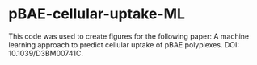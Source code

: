 # pBAE-cellular-uptake-ML
This code was used to create figures for the following paper: 
A machine learning approach to predict cellular uptake of pBAE polyplexes. 
DOI: 10.1039/D3BM00741C.
